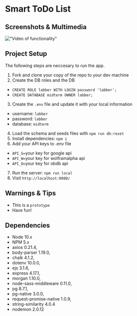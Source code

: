 Smart ToDo List
===============
## Screenshots & Multimedia
!["Video of functionality"](https://github.com/Josebautista10/categorizer/public/images/demo.gif)

## Project Setup

The following steps are neccesary to run the app.

1. Fork and clone your copy of the repo to your dev machine
2. Create the DB roles and the DB
  - `CREATE ROLE labber WITH LOGIN password 'labber';`
  - `CREATE DATABASE midterm OWNER labber;`
3. Create the `.env` file and update it with your local information
  - username: `labber` 
  - password: `labber` 
  - database: `midterm`
4. Load the schema and seeds files with `npm run db:reset`
5. Install dependencies: `npm i`
6. Add your API keys to .env file
  - `API_G=`your key for google api
  - `API_W=`your key for wolframalpha api
  - `API_O=`your key for obdb api
7. Run the server: `npm run local`
8. Visit `http://localhost:8080/`

## Warnings & Tips

- This is a `prototype`
- Have fun!

## Dependencies

- Node 10.x
- NPM 5.x
- axios 0.21.4,
- body-parser 1.19.0,
- chalk 4.1.2,
- dotenv 10.0.0,
- ejs 3.1.6,
- express 4.17.1,
- morgan 1.10.0,
- node-sass-middleware 0.11.0,
- pg 8.7.1,
- pg-native 3.0.0,
- request-promise-native 1.0.9,
- string-similarity 4.0.4
- nodemon 2.0.12



